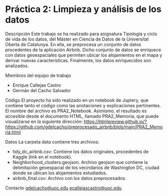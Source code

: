 # Práctica 2: Limpieza y análisis de los datos

Descripción
Este trabajo se ha realizado para asignatura Tipología y ciclo de vida de los datos, del Máster en Ciencia de Datos de la Universitat Oberta de Catalunya. En ella, se preprocesa un conjunto de datos procedentes de la aplicación Airbnb. Dicho conjunto de datos se enriquece con datos geoespaciales que permiten ubicar los alojamientos en el mapa y derivar nuevas características. Finalmente, los datos enriquecidos son analizados.

Miembros del equipo de trabajo
* Enrique Callejas Castro
* Germán del Cacho Salvador

Código
El proyecto ha sido realizado en un notebook de Juptery, que contiene tanto el código como las anotaciones y explicaciones pertinentes. El nombre del archivo es PRA2_Notebook. Asimismo, el resultado es accesible desde el documento HTML, llamado PRA2_Memoria, que puede visualizarse en la siguiente dirección:
https://htmlpreview.github.io/?https://github.com/gdelcacho/preprocesado_airbnb/blob/main/PRA2_Memoria.html 

Datos
La carpeta data contiene tres archivos:
* tidy_dc_airbnb.csv: Contiene los datos originales, procedentes de Kaggle (link en el notebook).
* Neighborhood_clusters.geojson. Archivo geojson que contiene la delimitación geoespacial de los vecindarios de Washington DC, ciudad donde se ubican los alojamientos estudiados.
* airbnb_final.csv: Archivo con los datos preprocesados.

Contacto
gdelcacho@uoc.edu
ecallejascastro@uoc.edu
